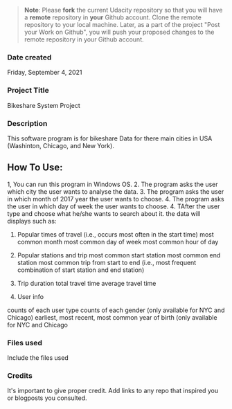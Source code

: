 >**Note**: Please **fork** the current Udacity repository so that you will have a **remote** repository in **your** Github account. Clone the remote repository to your local machine. Later, as a part of the project "Post your Work on Github", you will push your proposed changes to the remote repository in your Github account.

### Date created
Friday, September 4, 2021

### Project Title
Bikeshare System Project 
### Description
This software program is for bikeshare Data for there main cities 
in USA (Washinton, Chicago, and New York). 

How To Use:
-----------------
1, You can run this program in Windows OS.
2. The program asks the user which city the user wants to analyse the data.
3. The program asks the user in which month of 2017 year the user wants to choose.
4. The program asks the user in which day of week the user wants to choose.
4. TAfter the user type and choose what he/she wants to search about it. 
the data will displays such as:

1. Popular times of travel (i.e., occurs most often in the start time)
most common month
most common day of week
most common hour of day

2. Popular stations and trip
most common start station
most common end station
most common trip from start to end (i.e., most frequent combination of start station and end station)

3. Trip duration
total travel time
average travel time

4. User info

counts of each user type
counts of each gender (only available for NYC and Chicago)
earliest, most recent, most common year of birth (only available for NYC and Chicago


### Files used
Include the files used

### Credits
It's important to give proper credit. Add links to any repo that inspired you or blogposts you consulted.

